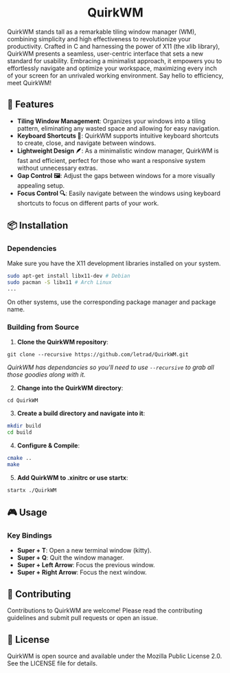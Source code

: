 <h1 align="center">QuirkWM</h1>  
QuirkWM stands tall as a remarkable tiling window manager (WM), combining simplicity and high effectiveness to revolutionize your productivity. Crafted in C and harnessing the power of X11 (the xlib library), QuirkWM presents a seamless, user-centric interface that sets a new standard for usability. Embracing a minimalist approach, it empowers you to effortlessly navigate and optimize your workspace, maximizing every inch of your screen for an unrivaled working environment. Say hello to efficiency, meet QuirkWM!

## 🚀 Features

- **Tiling Window Management**: Organizes your windows into a tiling pattern, eliminating any wasted space and allowing for easy navigation.
- **Keyboard Shortcuts 🎹**: QuirkWM supports intuitive keyboard shortcuts to create, close, and navigate between windows.
- **Lightweight Design 🪶**: As a minimalistic window manager, QuirkWM is fast and efficient, perfect for those who want a responsive system without unnecessary extras.
- **Gap Control 🖼️**: Adjust the gaps between windows for a more visually appealing setup.
- **Focus Control 🔍**: Easily navigate between the windows using keyboard shortcuts to focus on different parts of your work.

## 📦 Installation
### Dependencies
Make sure you have the X11 development libraries installed on your system.
```bash
sudo apt-get install libx11-dev # Debian
sudo pacman -S libx11 # Arch Linux
... 
```
On other systems, use the corresponding package manager and package name.

### Building from Source
1. **Clone the QuirkWM repository**:
```
git clone --recursive https://github.com/letrad/QuirkWM.git
```
 *QuirkWM has dependancies so you'll need to use `--recursive` to grab all those goodies along with it.*

2. **Change into the QuirkWM directory**:
```
cd QuirkWM
```
3. **Create a build directory and navigate into it**:
```bash
mkdir build
cd build
```
4. **Configure & Compile**:
 ```bash
 cmake ..
 make
```
5. **Add QuirkWM to .xinitrc or use startx**:
```bash
startx ./QuirkWM
```
## 🎮 Usage
### Key Bindings

- **Super + T**: Open a new terminal window (kitty).
- **Super + Q**: Quit the window manager.
- **Super + Left Arrow**: Focus the previous window.
- **Super + Right Arrow**: Focus the next window.

## 🤝 Contributing
Contributions to QuirkWM are welcome! Please read the contributing guidelines and submit pull requests or open an issue.

## 📜 License
QuirkWM is open source and available under the Mozilla Public License 2.0. See the LICENSE file for details.
